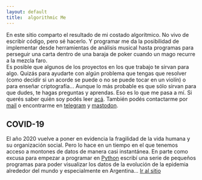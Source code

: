 ```yaml
---
layout: default
title:  algorithmic Me
---
```


En este sitio comparto el resultado de mi costado algorítmico. No vivo de escribir código, pero sé hacerlo.
Y programar me da la posibilidad de implementar desde herramientas de análisis musical hasta programas para
perseguir una carta dentro de una baraja de poker cuando un mago recurre a la mezcla faro.  
Es posible que algunos de los proyectos en los que trabajo te sirvan para algo. Quizás para ayudarte con
algún problema que tengas que resolver (como decidir si un acorde se puede o no se puede tocar en un violín)
o para enseñar criptografía... Aunque lo más probable es que sólo sirvan para que dudes, te hagas preguntas y
aprendas. Eso es lo que me pasa a mí.
Si querés saber quién soy podés leer [acá](https://rvalla.github.io/es/aboutme_es/). También podés contactarme
por [mail](mailto:rodrigovalla@protonmail.ch) o encontrarme en [telegram](https://t.me/rvalla) y
<a rel="me" href="https://fosstodon.org/@rvalla">mastodon</a>.

## COVID-19
El año 2020 vuelve a poner en evidencia la fragilidad de la vida humana y su organización social. Pero lo
hace en un tiempo en el que tenemos acceso a montones de datos de manera casi instantánea. En parte como
excusa para empezar a programar en [Python](https://www.python.org/) escribí una serie de pequeños programas
para poder visualizar los datos de la evolución de la epidemia alrededor del mundo y especialmente en
Argentina... [Ir al sitio](https://rvalla.github.io/es/covid19_es/)